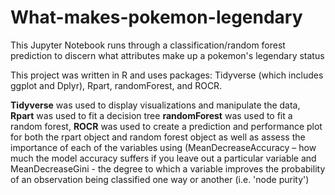 # What-makes-pokemon-legendary
This Jupyter Notebook runs through a classification/random forest prediction to discern what attributes make up a pokemon's legendary status

This project was written in R and uses packages: Tidyverse (which includes ggplot and Dplyr), Rpart, randomForest, and ROCR.

**Tidyverse** was used to display visualizations and manipulate the data,
**Rpart** was used to fit a decision tree
**randomForest** was used to fit a random forest,
**ROCR** was used to create a prediction and performance plot for both the rpart object and random forest object as well as assess the importance of each of the variables using (MeanDecreaseAccuracy – how much the model accuracy suffers if you leave out a particular variable and MeanDecreaseGini - the degree to which a variable improves the probability of an observation being classified one way or another (i.e. 'node purity') 
